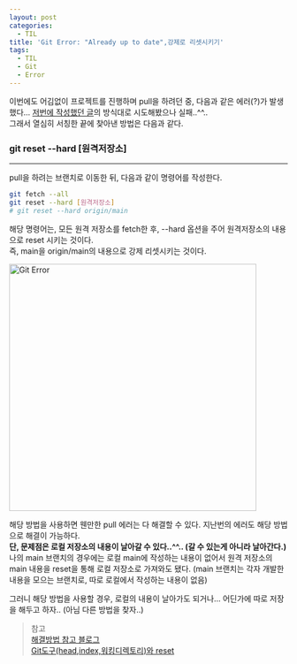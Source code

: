 ```yaml
---
layout: post
categories:
  - TIL
title: 'Git Error: "Already up to date",강제로 리셋시키기'
tags:
  - TIL
  - Git
  - Error
---
```


이번에도 어김없이 프로젝트를 진행하며 pull을 하려던 중, 다음과 같은 에러(?)가 발생했다...
[저번에 작성했던 글]('https://soi-ha.github.io/til/2023/06/22/Error-Git-ffonly.html')의 방식대로 시도해봤으나 실패..^^..  
그래서 열심히 서칭한 끝에 찾아낸 방법은 다음과 같다.

### **git reset --hard [원격저장소]**

---

pull을 하려는 브랜치로 이동한 뒤, 다음과 같이 명령어를 작성한다.

```bash
git fetch --all
git reset --hard [원격저장소]
# git reset --hard origin/main
```

해당 명령어는, 모든 원격 저장소를 fetch한 후, --hard 옵션을 주어 원격저장소의 내용으로 reset 시키는 것이다.  
즉, main을 origin/main의 내용으로 강제 리셋시키는 것이다.

<img width="447" alt="Git Error" src="https://github.com/soi-ha/soi-ha.github.io/assets/77609591/47ecad8f-ce97-4c84-a7c3-d864ea5aef78">

해당 방법을 사용하면 웬만한 pull 에러는 다 해결할 수 있다. 지난번의 에러도 해당 방법으로 해결이 가능하다.  
**단, 문제점은 로컬 저장소의 내용이 날아갈 수 있다..^^.. (갈 수 있는게 아니라 날아간다.)**  
나의 main 브랜치의 경우에는 로컬 main에 작성하는 내용이 없어서 원격 저장소의 main 내용을 reset을 통해 로컬 저장소로 가져와도 됐다. (main 브랜치는 각자 개발한 내용을 모으는 브랜치로, 따로 로컬에서 작성하는 내용이 없음)

그러니 해당 방법을 사용할 경우, 로컬의 내용이 날아가도 되거나... 어딘가에 따로 저장을 해두고 하자.. (아님 다른 방법을 찾자..)

> 참고  
> [해결방법 참고 블로그]('https://programming119.tistory.com/109')  
> [Git도구(head,index,워킹디렉토리)와 reset]('https://git-scm.com/book/ko/v2/Git-%EB%8F%84%EA%B5%AC-Reset-%EB%AA%85%ED%99%95%ED%9E%88-%EC%95%8C%EA%B3%A0-%EA%B0%80%EA%B8%B0')
